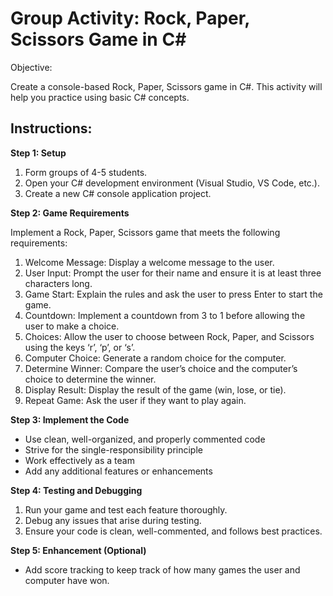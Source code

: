 # Group Activity: Rock, Paper, Scissors Game in C#

Objective:

Create a console-based Rock, Paper, Scissors game in C#. This activity will help you practice using basic C# concepts.

## Instructions:

**Step 1: Setup**

1.	Form groups of 4-5 students.
2.	Open your C# development environment (Visual Studio, VS Code, etc.).
3.	Create a new C# console application project.

**Step 2: Game Requirements**

Implement a Rock, Paper, Scissors game that meets the following requirements:

1.	Welcome Message: Display a welcome message to the user.
2.	User Input: Prompt the user for their name and ensure it is at least three characters long.
3.	Game Start: Explain the rules and ask the user to press Enter to start the game.
4.	Countdown: Implement a countdown from 3 to 1 before allowing the user to make a choice.
5.	Choices: Allow the user to choose between Rock, Paper, and Scissors using the keys ‘r’, ‘p’, or ‘s’.
6.	Computer Choice: Generate a random choice for the computer.
7.	Determine Winner: Compare the user’s choice and the computer’s choice to determine the winner.
8.	Display Result: Display the result of the game (win, lose, or tie).
9.	Repeat Game: Ask the user if they want to play again.

**Step 3: Implement the Code**
- Use clean, well-organized, and properly commented code
- Strive for the single-responsibility principle
- Work effectively as a team
- Add any additional features or enhancements

**Step 4: Testing and Debugging**

1.	Run your game and test each feature thoroughly.
2.	Debug any issues that arise during testing.
3.	Ensure your code is clean, well-commented, and follows best practices.

**Step 5: Enhancement (Optional)**

- Add score tracking to keep track of how many games the user and computer have won.


